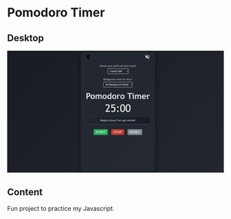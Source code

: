 # Pomodoro Timer

## Desktop

![screenshot to come](./images/preview-screenshot.jpg)

## Content

Fun project to practice my Javascript.
